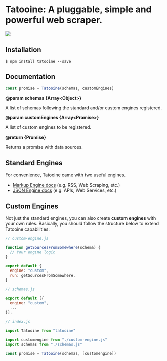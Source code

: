# Tatooine: A pluggable, simple and powerful web scraper.

<!-- [![Dependency Status](https://dependencyci.com/github/obetomuniz/tatooine/badge)](https://dependencyci.com/github/obetomuniz/tatooine)
[![Build Status](https://travis-ci.org/obetomuniz/tatooine.svg?branch=master)](https://travis-ci.org/obetomuniz/tatooine)
[![Coverage Status](https://coveralls.io/repos/github/obetomuniz/tatooine/badge.svg?branch=master)](https://coveralls.io/github/obetomuniz/tatooine?branch=master) -->

<img src="https://cloud.githubusercontent.com/assets/1680157/17003290/a47ea06a-4ea5-11e6-8fc0-c36988534226.png" />

## Installation

```ssh
$ npm install tatooine --save
```

## Documentation

```js
const promise = Tatooine(schemas, customEngines)
```

**@param schemas {Array\<Object\>}**

A list of schemas following the standard and/or custom engines registered.

**@param customEngines {Array\<Promise\>}**

A list of custom engines to be registered.

**@return {Promise}**

Returns a promise with data sources.

## Standard Engines

For convenience, Tatooine came with two useful engines.

- [Markup Engine docs](https://github.com/obetomuniz/tatooine/tree/master/examples/markup) (e.g. RSS, Web Scraping, etc.)
- [JSON Engine docs](https://github.com/obetomuniz/tatooine/tree/master/examples/json) (e.g. APIs, Web Services, etc.)

## Custom Engines

Not just the standard engines, you can also create **custom engines** with your own rules. Basically, you should follow the structure below to extend Tatooine capabilities:

```js
// custom-engine.js

function getSourcesFromSomewhere(schema) {
  // Your engine logic
}

export default {
  engine: "custom",
  run: getSourcesFromSomewhere,
}
```

```js
// schemas.js

export default [{
  engine: "custom",
  ...
}];
```

```js
// index.js

import Tatooine from "tatooine"

import customengine from "./custom-engine.js"
import schemas from "./schemas.js"

const promise = Tatooine(schemas, [customengine])
```
